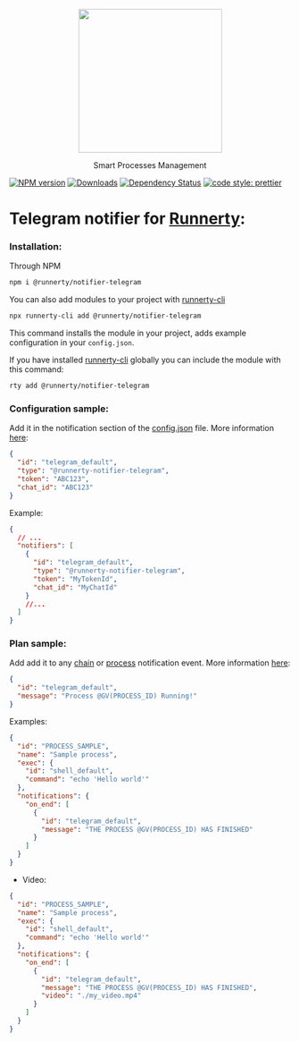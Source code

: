 <p align="center">
  <a href="http://runnerty.io">
    <img height="257" src="https://runnerty.io/assets/header/logo-stroked.png">
  </a>
  <p align="center">Smart Processes Management</p>
</p>

[![NPM version][npm-image]][npm-url] [![Downloads][downloads-image]][npm-url] [![Dependency Status][david-badge]][david-badge-url]
<a href="#badge">
<img alt="code style: prettier" src="https://img.shields.io/badge/code_style-prettier-ff69b4.svg">
</a>

# Telegram notifier for [Runnerty]:

### Installation:

Through NPM

```bash
npm i @runnerty/notifier-telegram
```

You can also add modules to your project with [runnerty-cli]

```bash
npx runnerty-cli add @runnerty/notifier-telegram
```

This command installs the module in your project, adds example configuration in your `config.json`.

If you have installed [runnerty-cli] globally you can include the module with this command:

```bash
rty add @runnerty/notifier-telegram
```

### Configuration sample:

Add it in the notification section of the [config.json] file. More information [here](https://docs.runnerty.io/notifiers):

```json
{
  "id": "telegram_default",
  "type": "@runnerty-notifier-telegram",
  "token": "ABC123",
  "chat_id": "ABC123"
}
```

Example:

```json
{
  // ...
  "notifiers": [
    {
      "id": "telegram_default",
      "type": "@runnerty-notifier-telegram",
      "token": "MyTokenId",
      "chat_id": "MyChatId"
    }
    //...
  ]
}
```

### Plan sample:

Add add it to any [chain](https://docs.runnerty.io/chain) or [process](https://docs.runnerty.io/process) notification event. More information [here](https://docs.runnerty.io/notifiers):

```json
{
  "id": "telegram_default",
  "message": "Process @GV(PROCESS_ID) Running!"
}
```

Examples:

```json
{
  "id": "PROCESS_SAMPLE",
  "name": "Sample process",
  "exec": {
    "id": "shell_default",
    "command": "echo 'Hello world'"
  },
  "notifications": {
    "on_end": [
      {
        "id": "telegram_default",
        "message": "THE PROCESS @GV(PROCESS_ID) HAS FINISHED"
      }
    ]
  }
}
```

- Video:

```json
{
  "id": "PROCESS_SAMPLE",
  "name": "Sample process",
  "exec": {
    "id": "shell_default",
    "command": "echo 'Hello world'"
  },
  "notifications": {
    "on_end": [
      {
        "id": "telegram_default",
        "message": "THE PROCESS @GV(PROCESS_ID) HAS FINISHED",
        "video": "./my_video.mp4"
      }
    ]
  }
}
```

[runnerty]: https://www.runnerty.io
[downloads-image]: https://img.shields.io/npm/dm/@runnerty/notifier-telegram.svg
[npm-url]: https://www.npmjs.com/package/@runnerty/notifier-telegram
[npm-image]: https://img.shields.io/npm/v/@runnerty/notifier-telegram.svg
[david-badge]: https://david-dm.org/runnerty/notifier-telegram.svg
[david-badge-url]: https://david-dm.org/runnerty/notifier-telegram
[config.json]: https://docs.runnerty.io/config/
[notifiers]: https://docs.runnerty.io/notifiers
[plan.json]: https://docs.runnerty.io/plan/
[runnerty-cli]: https://www.npmjs.com/package/runnerty-cli
